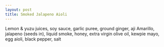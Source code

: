 ```yaml
---
layout: post
title: Smoked Jalapeno Aioli
---
```


Lemon & yuzu juices, soy sauce, garlic puree, ground ginger, aji Amarillo, jalapeno (seeds in), liquid smoke, honey, extra virgin olive oil, kewpie mayo, egg aioli, black pepper, salt